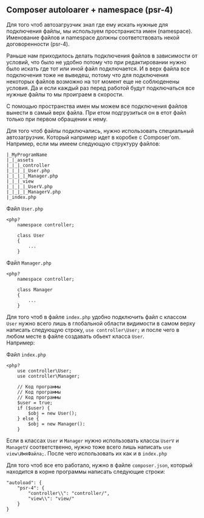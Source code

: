 ## Composer autoloarer + namespace (psr-4)  
Для того чтоб автозагрузчик знал где ему искать нужные для подключения файлы, мы используем пространиста имен (namespace). Именование файлов и namespace должны соответствовать некой договоренности (psr-4).  

Раньше нам приходилось делать подключения файлов в зависимости от условий, что было не удобно потому что при редактировании нужно было искать где тот или иной файл подключается. И в верх файла все подключения тоже не выведеш, потому что для подключения некоторых файлов возможно на тот момент еще не соблюденены условия. Да и если каждый раз перед работой будут подключаться все нужные файлы то мы проиграем в скорости.  

С помощью пространства имен мы можем все подключения файлов вынести в самый верх файла. При етом подгрузиться он в етот файл только при первом обращении к нему.  

Для того чтоб файлы подключались, нужно использовать специальный автозагрузчик. Который например идет в коробке с Composer'om.  
Например, если мы имеем следующую структуру файлов:  

    |_MyProgramName  
    |_|_assets  
    |_|_|_controller
    |_|_|_|_User.php
    |_|_|_|_Manager.php
    |_|_|_view
    |_|_|_|_UserV.php
    |_|_|_|_ManagerV.php
    |_index.php  

Файл `User.php`  

    <php?
        namespace controller;
        
        class User
        {
            ...
        }  
        
Файл `Manager.php`  

    <php?
        namespace controller;
        
        class Manager
        {
            ...
        }  

Для того чтоб в файле `index.php` удобно подключить файл с классом `User` нужно всего лишь в глобальной области видимости в самом верху написать следующую строку, `use controller\User;` и после чего в любом месте в файле создавать обьект класса `User`.  
Например:  

Файл `index.php`  

    <php?
        use controller\User;
        use controller\Manager;
        
        // Код программы
        // Код программы
        // Код программы
        $user = true;
        if ($user) {
            $obj = new User();
        } else {
            $obj = new Manager():
        }  
        
Если в классах `User` и `Manager` нужно использовать классы `UserV` и `ManagetV` соответственно, нужно тоже всего лишь написать `use view\ИмяФайла;`. После чего использовать их как и в `index.php`  

Для того чтоб все ето работало, нужно в файле `composer.json`, который находится в корне программы написать следующие строки:  

    "autoload": {
        "psr-4": {
            "controller\\": "controller/",
            "view\\": "view/"
        }
    }